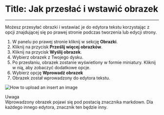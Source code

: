 # Title: Jak przesłać i wstawić obrazek
<!-- Position: 2 -->
<!-- Date: 2017-08-24 22:00:00 -->
---
Możesz przesyłać obrazki i wstawiać je do edytora tekstu korzystając z opcji znajdującej się po prawej stronie podczas tworzenia lub edycji strony.

1. W panelu po prawej stronie kliknij w sekcję **Obrazki**.
2. Kliknij na przycisk **Prześlij więcej obrazków**.
3. Kliknij na przycisk **Wyślij obrazek**.
4. Wybierz obrazek z Twojego dysku.
5. Po przesłaniu, obrazek zostanie wyświetlony w formie miniatury. Kliknij w nią, aby zobaczyć dodatkowe opcje.
6. Wybierz opcję **Wprowadź obrazek**
7. Obrazek został wprowadzony do edytora tekstu.

![How to upload an insert an image](https://df6m0u2ovo2fu.cloudfront.net/images/documentation-english/how-to-upload-and-insert-an-image.png)

<div class="note">
<div class="title">Uwaga</div>
Wprowadzony obrazek pojawi się pod postacią znacznika markdown. Dla każdego innego edytora, znacznik ten będzie inny.
</div>